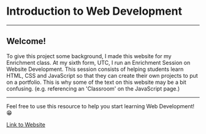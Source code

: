 # Introduction to Web Development

---

## Welcome!
To give this project some background, I made this website for my Enrichment class. 
At my sixth form, UTC, I run an Enrichment Session on Website Development. This session consists of helping students learn HTML, CSS and JavaScript so that they can create their own projects to put on a portfolio. 
This is why some of the text on this website may be a bit confusing. (e.g. referencing an 'Classroom' on the JavaScript page.) 

---

Feel free to use this resource to help you start learning Web Development! 😁

[Link to Website](http://127.0.0.1:5500/)